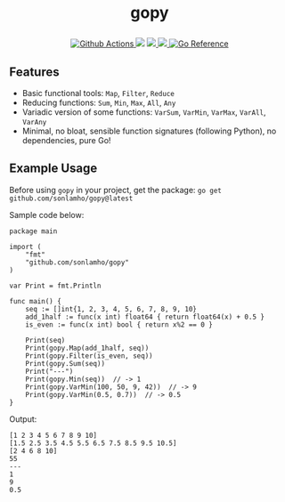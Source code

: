 
<h1><p align="center">gopy</p></h1>

<p align="center">
  <a href="https://github.com/sonlamho/gopy/actions">
    <img src="https://img.shields.io/github/workflow/status/sonlamho/gopy/Go?style=flat-square" alt="Github Actions">
  </a>
  <img src="https://img.shields.io/github/go-mod/go-version/sonlamho/gopy?style=flat-square">
  <a href="https://github.com/sonlamho/gopy/releases">
    <img src="https://img.shields.io/github/release/sonlamho/gopy/all.svg?style=flat-square">
  </a>
  <a href="https://goreportcard.com/report/github.com/sonlamho/gopy">
    <img src="https://goreportcard.com/badge/github.com/sonlamho/gopy#">
  </a>
  <a href="https://pkg.go.dev/github.com/sonlamho/gopy"><img src="https://pkg.go.dev/badge/github.com/sonlamho/gopy.svg" alt="Go Reference"></a>
</p>

## Features

- Basic functional tools: `Map`, `Filter`, `Reduce`
- Reducing functions: `Sum`, `Min`, `Max`, `All`, `Any`
- Variadic version of some functions: `VarSum`, `VarMin`, `VarMax`, `VarAll`, `VarAny`
- Minimal, no bloat, sensible function signatures (following Python), no dependencies, pure Go!

## Example Usage

Before using `gopy` in your project, get the package:
```go get github.com/sonlamho/gopy@latest```


Sample code below:
```golang
package main

import (
	"fmt"
	"github.com/sonlamho/gopy"
)

var Print = fmt.Println

func main() {
	seq := []int{1, 2, 3, 4, 5, 6, 7, 8, 9, 10}
	add_1half := func(x int) float64 { return float64(x) + 0.5 }
	is_even := func(x int) bool { return x%2 == 0 }

	Print(seq)
	Print(gopy.Map(add_1half, seq))
	Print(gopy.Filter(is_even, seq))
	Print(gopy.Sum(seq))
	Print("---")
	Print(gopy.Min(seq))  // -> 1
	Print(gopy.VarMin(100, 50, 9, 42))  // -> 9
	Print(gopy.VarMin(0.5, 0.7))  // -> 0.5
}
```
Output:
```
[1 2 3 4 5 6 7 8 9 10]
[1.5 2.5 3.5 4.5 5.5 6.5 7.5 8.5 9.5 10.5]
[2 4 6 8 10]
55
---
1
9
0.5
```
